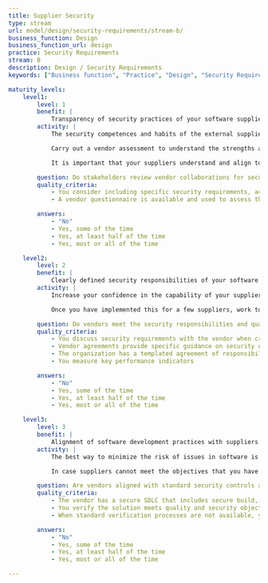 ```yaml
---
title: Supplier Security
type: stream
url: model/design/security-requirements/stream-b/
business_function: Design
business_function_url: design
practice: Security Requirements
stream: B
description: Design / Security Requirements
keywords: ["Business function", "Practice", "Design", "Security Requirements"]

maturity_levels:
    level1:
        level: 1
        benefit: |
            Transparency of security practices of your software suppliers
        activity: |
            The security competences and habits of the external suppliers involved in the development of your software can have a significant impact on the security posture of the final product. Consequently, it is important to know and evaluate your suppliers on this front.

            Carry out a vendor assessment to understand the strengths and weaknesses of your suppliers. Use a basic checklist or conduct interviews to review their typical practices and deliveries. This gives you an idea of how they organize themselves and elements to evaluate whether you need to take additional measures to mitigate potential risks. Ideally, speak to different roles in the organization, or even set up a small maturity evaluation to this end. Strong suppliers will run their own software assurance program and will be able to answer most of your questions. If suppliers have weak competences in software security, discuss with them how and to what extent they plan to work on this and evaluate whether this is enough for your organization. A software supplier might be working on a low-risk project, but this could change.

            It is important that your suppliers understand and align to the risk appetite and are able to meet your requirements in that area. Make what you expect from them explicit and discuss this clearly.

        question: Do stakeholders review vendor collaborations for security requirements and methodology?
        quality_criteria:
            - You consider including specific security requirements, activities, and processes when creating third-party agreements
            - A vendor questionnaire is available and used to assess the strengths and weaknesses of your suppliers

        answers:
            - "No"
            - Yes, some of the time
            - Yes, at least half of the time
            - Yes, most or all of the time

    level2:
        level: 2
        benefit: |
            Clearly defined security responsibilities of your software suppliers
        activity: |
            Increase your confidence in the capability of your suppliers for software security. Discuss concrete responsibilities and expectations from your suppliers and your own organization and establish a contract with the supplier. The responsibilities can be specific quality requirements or particular tasks, and minimal service can be detailed in a Service Level Agreement (SLA). A quality requirement example is that they will deliver software that is protected against the OWASP Top 10, and in case issues are detected, these will be fixed. A task example is that they have to perform continuous static code analysis, or perform an independent penetration test before a major release. The agreement stipulates liabilities and caps in case an important issue arises.

            Once you have implemented this for a few suppliers, work towards a standard agreement for suppliers that forms the basis of your negotiations. You can deviate from this standard agreement on a case by case basis, but it will help you to ensure you do not overlook important topics.

        question: Do vendors meet the security responsibilities and quality measures of service level agreements defined by the organization?
        quality_criteria:
            - You discuss security requirements with the vendor when creating vendor agreements
            - Vendor agreements provide specific guidance on security defect remediation within an agreed upon timeframe
            - The organization has a templated agreement of responsibilities and service levels for key vendor security processes
            - You measure key performance indicators

        answers:
            - "No"
            - Yes, some of the time
            - Yes, at least half of the time
            - Yes, most or all of the time

    level3:
        level: 3
        benefit: |
            Alignment of software development practices with suppliers to limit security risks
        activity: |
            The best way to minimize the risk of issues in software is to align maximally and integrate closely between the different parties. From a process perspective, this means using similar development paradigms and introducing regular milestones to ensure proper alignment and qualitative progress. From a tools perspective, this might mean using similar build, verification and deployment environments, and sharing other supporting tools (e.g. requirements, architecture tools, or code repositories).

            In case suppliers cannot meet the objectives that you have set, implement compensating controls so that, overall, you meet your objectives. Execute extra activities (e.g., threat modelling before starting the actual implementation cycle) or implement extra tooling (e.g., 3rd party library analysis at solution intake). The more suppliers deviate from your requirements, the more work will be required to compensate.

        question: Are vendors aligned with standard security controls and software development tools and processes that the organization utilizes?
        quality_criteria:
            - The vendor has a secure SDLC that includes secure build, secure deployment, defect management, and incident management, meets the security expectations of your organization, and is able to demonstrate operating effectiveness of practices.
            - You verify the solution meets quality and security objectives before every major release
            - When standard verification processes are not available, you use compensating controls such as software composition analysis and independent penetration testing

        answers:
            - "No"
            - Yes, some of the time
            - Yes, at least half of the time
            - Yes, most or all of the time

---
```

